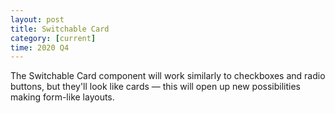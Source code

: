 ```yaml
---
layout: post
title: Switchable Card
category: [current]
time: 2020 Q4
---
```


The Switchable Card component will work similarly to checkboxes and radio buttons, but they'll look like cards — this will open up new possibilities making form-like layouts.
